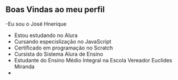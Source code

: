 ## Boas Vindas ao meu perfil

-Eu sou o José Hnerique
- Estou estudando no Alura
- Cursando especislização no JavaScript
- Certificado em programação no Scratch
- Cursista do Sistema Alura de Ensino
- Estudante do Ensino Médio Integral na Escola Vereador Euclides Miranda
- 
  
